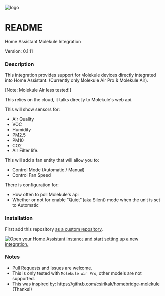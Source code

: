 ![logo](https://github.com/user-attachments/assets/65b8b825-56c5-41db-8d95-6bdddef1ddf2)

# README

Home Assistant Molekule Integration

Version: 0.1.11

### Description

This integration provides support for Molekule devices directly integrated into Home Assistant.  (Currently only Molekule Air Pro & Molekule Air).

[Note: Molekule Air less tested!]

This relies on the cloud, it talks directly to Molekule's web api.

This will show sensors for: 

* Air Quality
* VOC
* Humidity
* PM2.5
* PM10
* CO2
* Air Filter life.

This will add a fan entity that will allow you to: 

* Control Mode (Automatic / Manual)
* Control Fan Speed 

There is configuration for:

* How often to poll Molekule's api
* Whether or not for enable "Quiet" (aka Silent) mode when the unit is set to Automatic

### Installation
First add this repository [as a custom repository](https://hacs.xyz/docs/faq/custom_repositories/).

[![Open your Home Assistant instance and start setting up a new integration.](https://my.home-assistant.io/badges/config_flow_start.svg)](https://my.home-assistant.io/redirect/config_flow_start/?domain=molekule)



### Notes

* Pull Requests and Issues are welcome.
* This is only tested with `Molekule Air Pro`, other models are not supported.
* This was inspired by: https://github.com/csirikak/homebridge-molekule  (Thanks!)


